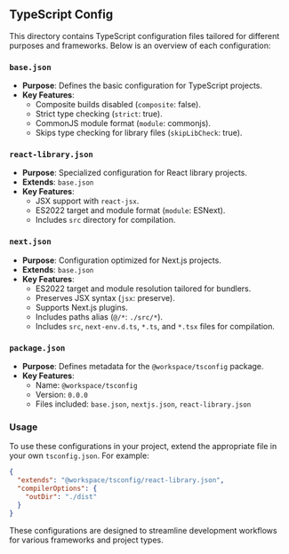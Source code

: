## TypeScript Config

This directory contains TypeScript configuration files tailored for different
purposes and frameworks. Below is an overview of each configuration:

### `base.json`

- **Purpose**: Defines the basic configuration for TypeScript projects.
- **Key Features**:
  - Composite builds disabled (`composite`: false).
  - Strict type checking (`strict`: true).
  - CommonJS module format (`module`: commonjs).
  - Skips type checking for library files (`skipLibCheck`: true).

### `react-library.json`

- **Purpose**: Specialized configuration for React library projects.
- **Extends**: `base.json`
- **Key Features**:
  - JSX support with `react-jsx`.
  - ES2022 target and module format (`module`: ESNext).
  - Includes `src` directory for compilation.

### `next.json`

- **Purpose**: Configuration optimized for Next.js projects.
- **Extends**: `base.json`
- **Key Features**:
  - ES2022 target and module resolution tailored for bundlers.
  - Preserves JSX syntax (`jsx`: preserve).
  - Supports Next.js plugins.
  - Includes paths alias (`@/*`: `./src/*`).
  - Includes `src`, `next-env.d.ts`, `*.ts`, and `*.tsx` files for compilation.

### `package.json`

- **Purpose**: Defines metadata for the `@workspace/tsconfig` package.
- **Key Features**:
  - Name: `@workspace/tsconfig`
  - Version: `0.0.0`
  - Files included: `base.json`, `nextjs.json`, `react-library.json`

### Usage

To use these configurations in your project, extend the appropriate file in your
own `tsconfig.json`. For example:

```json
{
  "extends": "@workspace/tsconfig/react-library.json",
  "compilerOptions": {
    "outDir": "./dist"
  }
}
```

These configurations are designed to streamline development workflows for
various frameworks and project types.
